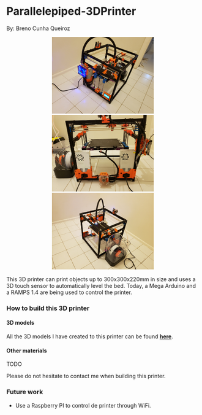 # Parallelepiped-3DPrinter
By: Breno Cunha Queiroz

<p align="center">
 <img src="https://github.com/Brenocq/Parallelepiped-3DPrinter/blob/master/Images/left.jpg" height="200">
 <img src="https://github.com/Brenocq/Parallelepiped-3DPrinter/blob/master/Images/back.jpg" height="200">
 <img src="https://github.com/Brenocq/Parallelepiped-3DPrinter/blob/master/Images/right.jpg" height="200">
</p>

This 3D printer can print objects up to 300x300x220mm in size and uses a 3D touch sensor to automatically level the bed. Today, a Mega Arduino and a RAMPS 1.4 are being used to control the printer.

### How to build this 3D printer
#### 3D models
All the 3D models I have created to this printer can be found **[here](https://drive.google.com/drive/u/0/folders/12J1GdOfxI5U8omSgYnR7kmPH9qL_yAuy)**.

#### Other materials
TODO

Please do not hesitate to contact me when building this printer.
### Future work
- Use a Raspberry PI to control de printer through WiFi.
